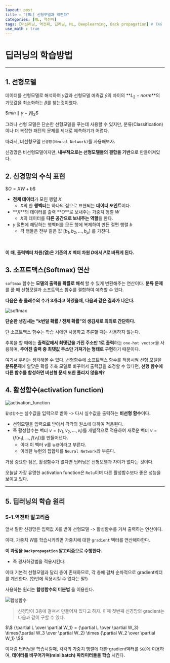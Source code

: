 ```yaml
---
layout: post
title : "[ML] 선형모델과 역전파"
categories: [ML, 역전파]
tags: [머신러닝, 역전파, 딥러닝, ML, Deeplearning, Back propagation] # TAG 는 소문자로 작성할 것
use_math : true
---
```


# **딥러닝의 학습방법**
---
## **1. 선형모델**
데이터를 선형모델로 해석하여 $y$값과 선형모델 예측값 $\hat{y}$의 차이의 **$L_2-norm$**의 기댓값을 최소화하는 $\beta$를 찾는것이였다.

$\${min \parallel y- \hat{y} \parallel}_2$$

그러나 선형 모델은 단순한 선형모델을 푸는데 사용할 수 있지만, 분류(Classification)이나 더 복잡한 패턴의 문제를 제대로 예측하기가 어렵다.

따라서, 비선형모델 `신경망(Neural Network)`를 사용해보자.

신경망은 비선형모델이지만, **내부적으로는 선형모델들의 결합을 기반**으로 만들어져있다.

## **2. 신경망의 수식 표현**

$\$ O = XW + b\$$
- **전체 데이터**가 모인 행렬 $X$
  - $X$의 한 **행벡터**는 하나의 점으로 표현되는 **데이터 포인트**이다.
- **$X$**의 데이터를 출력 **$O$**로 보내주는 가중치 행렬 $W$
  - $X$의 데이터를 **다른 공간으로 보내주는 역할**을 한다.
- $y$ 절편에 해당하는 행벡터를 모든 행에 복제하여 만든 절편 행렬 $b$
  - 각 행들은 전부 같은 값 $[b_1,b_2,...,b_p]$ 를 가진다.

<br>

<span class="custom_underline">**이 때, 출력벡터 차원(열)은 기존의 $X$ 벡터 차원 $D$에서 $P$로 바뀌게 된다.**</span>

## **3. 소프트맥스(Softmax) 연산**

`softmax` 함수는 **모델의 출력을 확률로 해석** 할 수 있게 변환해주는 연산이다.
**분류 문제**를 풀 때 선형모델과 소프트맥스 함수를 결합하여 예측할 수 있다.

**다음은 총 클래수의 수가 3개라고 하였을때, 다음과 같은 결과가 나온다.**

![softmax](../../assets/img/2022-02-18-softmax.png)

**단순한 생김새는 "k번일 확률 / 전체 확률"의 생김새로 의외로 간단하다.**

단 소프트맥스 함수는 <span class="custom_underline">학습 시에만 사용하고 추론할 때는 사용하지 않는다.</span>

추록을 할 때에는 **출력값에서 최댓값을 가진 주소만 1로 출력**하는 `one-hot vector`을 사용하며, **주어진 출력 중 최댓값 주소만 가져가는 형태로 구현**하기 때문이다.

여기서 우리는 생각해볼 수 있다. 선형함수에 소프트맥스 함수를 적용시켜 선형 모델을 **분류문제**에 알맞은 확률 추측 모델로 바꾸어서 출력값을 조정할 수 있다면, <span class="custom_underline">**선형 함수에 다른 함수를 합성하면 비선형 문제 또한 풀리지 않을까?**</span>

## **4. 활성함수(activation function)**

![activation_function](https://media.vlpt.us/images/leejaejun/post/1e12085b-67cf-4807-9bd7-75a3a4e5dac7/image%20(1).png)

`활성함수`는 실수값을 입력으로 받아 -> 다시 실수값을 출력하는 **비선형 함수**이다.

- 선형모델을 입력으로 받아서 각각의 원소에 대하여 적용된다.
- 즉 활성함수는 벡터 $v = (v_1,v_2,...,v_i)$를 개별적으로 적용하여 새로운 벡터 $v =(f(v_1),...,f(v_i))$를 만들어낸다.
  - 이때 이 벡터 $v$를 `뉴런`이라고 부른다.
  - 이러한 뉴런의 집합체를 `Neural Network`라 부른다.

가장 중요한 점은, <span class="custom_underline">활성함수가 없다면 딥러닝은 선형모델과 차이가 없다는 것이다.</span>

오늘날 가장 유명한 activation function은 `Relu`이며 다른 활성함수보다 좋은 성능을 보이고 있다.

---

## **5. 딥러닝의 학습 원리**
### **5-1.역전파 알고리즘**

앞서 말한 신경망은 입력값 $X$를 받아 선형모델 -> 활성함수를 거쳐 출력하는 연산이다.

이때, 가중치 $W$를 학습시키려면 가중치에 대한 `gradient` 벡터를 연산해야한다.

**이 과정을 `Backpropagation` 알고리즘으로 수행한다.**
- 즉 경사하강법을 적용시킨다.

이때 기본적 선형모델과 달리 층이 존재하므로, 각 층에 걸쳐 순차적으로 gradient벡터를 계산한다. (한번에 적용시킬 수 없다는 말!)

사용하는 원리는 **합성함수의 미분법** 을 이용한다.

![합성함수](https://t1.daumcdn.net/cfile/tistory/99A89C3359AE6DF821)

> 신경망이 3층에 걸쳐서 만들어져 있다고 하자. 이때 첫번째 신경망의 gradient는 다음과 같이 구할 수 있다.

$\$
{\partial L \over \partial W_1} = {\partial L \over \partial W_3} \times{\partial W_3 \over \partial W_2} \times {\partial W_2 \over \partial W_1}
\$$

이처럼 딥러닝을 학습시킬때, 각각의 가중치 행렬에 대한 gradient벡터를 `SGD`에 이용하여, **데이터를 바꾸어가며(mini batch) 파라미터들을 학습** 시킨다.